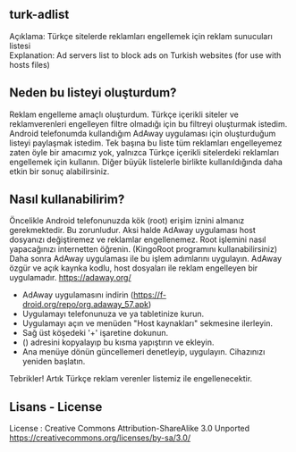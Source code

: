 ## turk-adlist
Açıklama:       Türkçe sitelerde reklamları engellemek için reklam sunucuları listesi  
Explanation:    Ad servers list to block ads on Turkish websites (for use with hosts files)

## Neden bu listeyi oluşturdum?
Reklam engelleme amaçlı oluşturdum. Türkçe içerikli siteler ve reklamverenleri engelleyen filtre olmadığı için bu filtreyi oluşturmak istedim. Android telefonumda kullandığım AdAway uygulaması için oluşturduğum listeyi paylaşmak istedim. Tek başına bu liste tüm reklamları engelleyemez zaten öyle bir amacımız yok, yalnızca Türkçe içerikli sitelerdeki reklamları engellemek için kullanın. Diğer büyük listelerle birlikte kullanıldığında daha etkin bir sonuç alabilirsiniz.

## Nasıl kullanabilirim?
Öncelikle Android telefonunuzda kök (root) erişim iznini almanız gerekmektedir. Bu zorunludur. Aksi halde AdAway uygulaması host dosyanızı değiştiremez ve reklamlar engellenemez. Root işlemini nasıl yapacağınızı internetten öğrenin. (KingoRoot programını kullanabilirsiniz)  
Daha sonra AdAway uygulaması ile bu işlem adımlarını uygulayın. AdAway özgür ve açık kaynka kodlu, host dosyaları ile reklam engelleyen bir uygulamadır. https://adaway.org/

- AdAway uygulamasını indirin (https://f-droid.org/repo/org.adaway_57.apk)
- Uygulamayı telefonunuza ve ya tabletinize kurun.
- Uygulamayı açın ve menüden "Host kaynakları" sekmesine ilerleyin.
- Sağ üst köşedeki '+' işaretine dokunun.
- () adresini kopyalayıp bu kısma yapıştırın ve ekleyin.
- Ana menüye dönün güncellemeri denetleyip, uygulayın. Cihazınızı yeniden başlatın.

Tebrikler! Artık Türkçe reklam verenler listemiz ile engellenecektir. 

## Lisans - License
License          : Creative Commons Attribution-ShareAlike 3.0 Unported  
https://creativecommons.org/licenses/by-sa/3.0/
